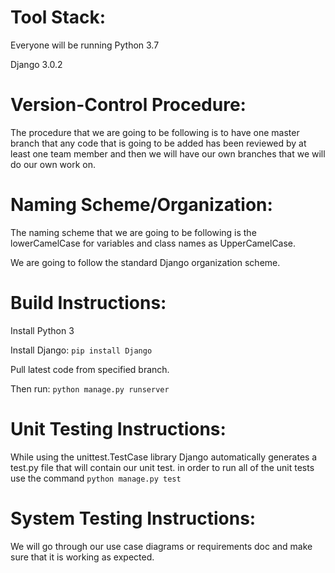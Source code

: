 
# Tool Stack: #
Everyone will be running Python 3.7

Django 3.0.2
# Version-Control Procedure: #
The procedure that we are going to be following is to have one master branch that any code that is going to be added has been reviewed by at least one team member and then we will have our own branches that we will do our own work on.
# Naming Scheme/Organization: # 
The naming scheme that we are going to be following is the lowerCamelCase for variables and class names as UpperCamelCase. 

We are going to follow the standard Django organization scheme.

# Build Instructions: #
Install Python 3

Install Django:
`pip install Django`

Pull latest code from specified branch.

Then run: `python manage.py runserver`

# Unit Testing Instructions: #
While using the unittest.TestCase library Django automatically generates a test.py file that will contain our unit test.
in order to run all of the unit tests use the command `python manage.py test`

# System Testing Instructions: #

We will go through our use case diagrams or requirements doc and make sure that it is working as expected.

